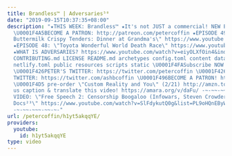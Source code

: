 ```yaml
---
title: Brandless™ | Adversaries⁵⁰
date: "2019-09-15T10:37:35+08:00"
description: "★THIS WEEK: Brandless™ ★It's not JUST a commercial! NEW Episodes Weekends!
  \U0001F4A5BECOME A PATRON: http://patreon.com/petercoffin ★EPISODE 49: \"McDonald's
  Buttermilk Crispy Tenders: Dinner at Grandma's\" https://www.youtube.com/watch?v=mEEZ-cQuLgY&list=PL9oHQnEByWyXeSTT3Vm3oyTR-e3Tg0Vj0
  ★EPISODE 48: \"Toyota Wonderful World Death Race\" https://www.youtube.com/watch?v=9x87IEreupE&list=PL9oHQnEByWyXeSTT3Vm3oyTR-e3Tg0Vj0
  ★WHAT IS ADVERSARIES? https://www.youtube.com/watch?v=eiyOLXfOin4&index=3&list=PL9oHQnEByWyXeSTT3Vm3oyTR-e3Tg0Vj0
  CONTRIBUTING.md LICENSE README.md archetypes config.toml content data i18n layouts
  netlify.toml public resources scripts static \U0001F4FASubscribe NOW! http://petercoff.in/subscribe
  \U0001F426PETER'S TWITTER: https://twitter.com/petercoffin \U0001F426ASHLEIGH'S
  TWITTER: https://twitter.com/ashbcoffin \U0001F496BECOME A PATRON! http://patreon.com/petercoffin
  \U0001F4D5 pre-order \"Custom Reality and You\" (2/21) http://amzn.to/2FEsqJR Help
  us caption & translate this video! https://amara.org/v/daFu/ -~-~~-~~~-~~-~- NEW
  VIDEO: \"Free Speech 2: Censorship Boogaloo (Infowars, Steven Crowder) | Very Important
  Docs²³\" https://www.youtube.com/watch?v=SlFdykutQ0g&list=PL9oHQnEByWyXObkJN9YYQS9hxBjpN8RLG
  -~-~~-~~~-~~-~-"
url: /petercoffin/h1yt5akqqYE/
providers:
  youtube:
    id: h1yt5akqqYE
type: video
---
```

